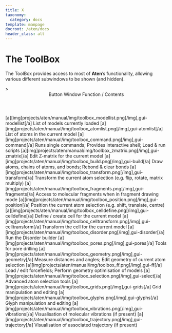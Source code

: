 ```yaml
---
title: X
taxonomy:
  category: docs
template: manpage
docroot: /aten/docs
header_class: alt
---
```



# The ToolBox

The ToolBox provides access to most of **Aten**’s functionality, allowing various different subwindows to be shown (and hidden).

<table>
 <title>The ToolBox Window</title>>
 <header>
  <column>Button</column>
  <column>Window Function / Contents</column>
 </header>
 <row>
  <column>[a][img]projects/aten/manual/img/toolbox_modellist.png[/img],gui-modellist[/a]</column>
  <column>List of models currently loaded</column>
 </row>
 <row>
  <column>[a][img]projects/aten/manual/img/toolbox_atomlist.png[/img],gui-atomlist[/a]</column>
  <column>List of atoms in the current model</column>
 </row>
 <row>
  <column>[a][img]projects/aten/manual/img/toolbox_command.png[/img],gui-command[/a]</column>
  <column>Runs single commands; Provides interactive shell; Load &amp; run scripts</column>
 </row>
 <row>
  <column>[a][img]projects/aten/manual/img/toolbox_zmatrix.png[/img],gui-zmatrix[/a]</column>
  <column>Edit Z-matrix for the current model</column>
 </row>
 <row>
  <column>[a][img]projects/aten/manual/img/toolbox_build.png[/img],gui-build[/a]</column>
  <column>Draw atoms, chains of atoms, and bonds; Rebond &amp; clear bonds</column>
 </row>
 <row>
  <column>[a][img]projects/aten/manual/img/toolbox_transform.png[/img],gui-transform[/a]</column>
  <column>Transform the current atom selection (e.g. flip, rotate, matrix multiply)</column>
 </row>
 <row>
  <column>[a][img]projects/aten/manual/img/toolbox_fragments.png[/img],gui-fragments[/a]</column>
  <column>Access to molecular fragments when in fragment drawing mode</column>
 </row>
 <row>
  <column>[a][img]projects/aten/manual/img/toolbox_position.png[/img],gui-position[/a]</column>
  <column>Position the current atom selection (e.g. shift, translate, centre)</column>
 </row>
 <row>
  <column>[a][img]projects/aten/manual/img/toolbox_celldefine.png[/img],gui-celldefine[/a]</column>
  <column>Define / create cell for the current model</column>
 </row>
 <row>
  <column>[a][img]projects/aten/manual/img/toolbox_celltransform.png[/img],gui-celltransform[/a]</column>
  <column>Transform the cell for the current model</column>
 </row>
 <row>
  <column>[a][img]projects/aten/manual/img/toolbox_disorder.png[/img],gui-disorder[/a]</column>
  <column>Run the Disorder builder</column>
 </row>
 <row>
  <column>[a][img]projects/aten/manual/img/toolbox_pores.png[/img],gui-pores[/a]</column>
  <column>Tools for pore drilling</column>
 </row>
 <row>
  <column>[a][img]projects/aten/manual/img/toolbox_geometry.png[/img],gui-geometry[/a]</column>
  <column>Measure distances and angles; Edit geometry of current atom selection</column>
 </row>
 <row>
  <column>[a][img]projects/aten/manual/img/toolbox_ff.png[/img],gui-ff[/a]</column>
  <column>Load / edit forcefields; Perform geometry optimisation of models</column>
 </row>
 <row>
  <column>[a][img]projects/aten/manual/img/toolbox_selection.png[/img],gui-select[/a]</column>
  <column>Advanced atom selection tools</column>
 </row>
 <row>
  <column>[a][img]projects/aten/manual/img/toolbox_grids.png[/img],gui-grids[/a]</column>
  <column>Grid manipulation and editing</column>
 </row>
 <row>
  <column>[a][img]projects/aten/manual/img/toolbox_glyphs.png[/img],gui-glyphs[/a]</column>
  <column>Glyph manipulation and editing</column>
 </row>
 <row>
  <column>[a][img]projects/aten/manual/img/toolbox_vibrations.png[/img],gui-vibrations[/a]</column>
  <column>Visualisation of molecular vibrations (if present)</column>
 </row>
 <row>
  <column>[a][img]projects/aten/manual/img/toolbox_trajectory.png[/img],gui-trajectory[/a]</column>
  <column>Visualisation of associated trajectory (if present)</column>
 </row>
</table>


